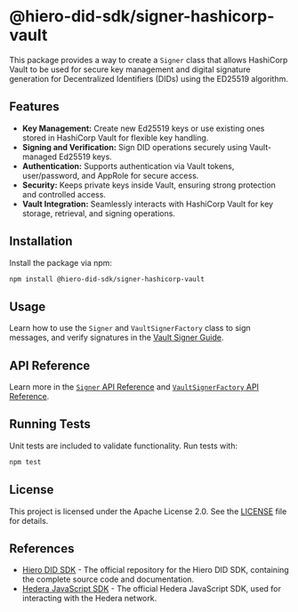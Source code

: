# @hiero-did-sdk/signer-hashicorp-vault

This package provides a way to create a `Signer` class that allows HashiCorp Vault to be used for secure key management and digital signature generation for Decentralized Identifiers (DIDs) using the ED25519 algorithm.

## Features

- **Key Management:** Create new Ed25519 keys or use existing ones stored in HashiCorp Vault for flexible key handling.
- **Signing and Verification:** Sign DID operations securely using Vault-managed Ed25519 keys.
- **Authentication:** Supports authentication via Vault tokens, user/password, and AppRole for secure access.
- **Security:** Keeps private keys inside Vault, ensuring strong protection and controlled access.
- **Vault Integration:** Seamlessly interacts with HashiCorp Vault for key storage, retrieval, and signing operations.

## Installation

Install the package via npm:

```bash
npm install @hiero-did-sdk/signer-hashicorp-vault
```

## Usage

Learn how to use the `Signer` and `VaultSignerFactory` class to sign messages, and verify signatures in the [Vault Signer Guide](https://github.com/DSRCorporation/hiero-did-sdk-js/documentation/0.0.2-alpha/04-implementation/components/hashicorp-vault-signer-guide.html).

## API Reference

Learn more in the [`Signer` API Reference](https://github.com/DSRCorporation/hiero-did-sdk-js/documentation/0.0.2-alpha/04-implementation/components/hashicorp-vault-signer-api.html) and [`VaultSignerFactory` API Reference](https://github.com/DSRCorporation/hiero-did-sdk-js/documentation/0.0.2-alpha/04-implementation/components/hashicorp-vault-signer-factory-api.html).

## Running Tests

Unit tests are included to validate functionality. Run tests with:

```bash
npm test
```

## License

This project is licensed under the Apache License 2.0. See the [LICENSE](LICENSE) file for details.

## References

- [Hiero DID SDK](https://github.com/DSRCorporation/hiero-did-sdk-js) - The official repository for the Hiero DID SDK, containing the complete source code and documentation.
- [Hedera JavaScript SDK](https://github.com/hashgraph/hedera-sdk-js) - The official Hedera JavaScript SDK, used for interacting with the Hedera network.

